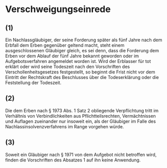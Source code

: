 # Verschweigungseinrede



## (1)

 Ein Nachlassgläubiger, der seine Forderung später als fünf Jahre nach dem Erbfall dem Erben gegenüber geltend macht, steht einem ausgeschlossenen Gläubiger gleich, es sei denn, dass die Forderung dem Erben vor dem Ablauf der fünf Jahre bekannt geworden oder im Aufgebotsverfahren angemeldet worden ist. Wird der Erblasser für tot erklärt oder wird seine Todeszeit nach den Vorschriften des Verschollenheitsgesetzes festgestellt, so beginnt die Frist nicht vor dem Eintritt der Rechtskraft des Beschlusses über die Todeserklärung oder die Feststellung der Todeszeit.

## (2)

 Die dem Erben nach § 1973 Abs. 1 Satz 2 obliegende Verpflichtung tritt im Verhältnis von Verbindlichkeiten aus Pflichtteilsrechten, Vermächtnissen und Auflagen zueinander nur insoweit ein, als der Gläubiger im Falle des Nachlassinsolvenzverfahrens im Range vorgehen würde.

## (3)

 Soweit ein Gläubiger nach § 1971 von dem Aufgebot nicht betroffen wird, finden die Vorschriften des Absatzes 1 auf ihn keine Anwendung. 

